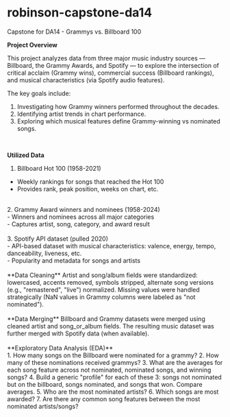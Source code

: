 # robinson-capstone-da14
Capstone for DA14 - Grammys vs. Billboard 100

**Project Overview**

This project analyzes data from three major music industry sources — Billboard, the Grammy Awards, and Spotify — to explore the intersection of critical acclaim (Grammy wins), commercial success (Billboard rankings), and musical characteristics (via Spotify audio features).

The key goals include:

1. Investigating how Grammy winners performed throughout the decades.
2. Identifying artist trends in chart performance.
3. Exploring which musical features define Grammy-winning vs nominated songs.
<br/>

**Utilized Data**

1. Billboard Hot 100 (1958-2021)<br/>
- Weekly rankings for songs that reached the Hot 100<br/>
- Provides rank, peak position, weeks on chart, etc.
<br/>
2. Grammy Award winners and nominees (1958-2024)<br/>
- Winners and nominees across all major categories<br/>
- Captures artist, song, category, and award result<br/>
<br/>
3. Spotify API dataset (pulled 2020)<br/>
- API-based dataset with musical characteristics:
valence, energy, tempo, danceability, liveness, etc.<br/>
- Popularity and metadata for songs and artists<br/>
<br/>
**Data Cleaning**
Artist and song/album fields were standardized: lowercased, accents removed, symbols stripped, alternate song versions (e.g., "remastered", "live") normalized. Missing values were handled strategically (NaN values in Grammy columns were labeled as "not nominated").<br/>
<br/>
**Data Merging**
Billboard and Grammy datasets were merged using cleaned artist and song_or_album fields. The resulting music dataset was further merged with Spotify data (when available).<br/>
<br/>
**Exploratory Data Analysis (EDA)**<br/>
1. How many songs on the Billboard were nominated for a grammy?
2. How many of these nominations received grammys?
3. What are the averages for each song feature across not nominated, nominated songs, and winning songs?
4. Build a generic "profile" for each of these 3: songs not nominated but on the billboard, songs nominated, and songs that won. Compare averages.
5. Who are the most nominated artists?
6. Which songs are most awarded?
7. Are there any common song features between the most nominated artists/songs?
